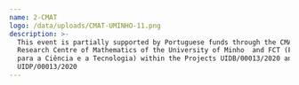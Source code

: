 ```yaml
---
name: 2-CMAT
logo: /data/uploads/CMAT-UMINHO-11.png
description: >-
  This event is partially supported by Portuguese funds through the CMAT -
  Research Centre of Mathematics of the University of Minho  and FCT (Fundação
  para a Ciência e a Tecnologia) within the Projects UIDB/00013/2020 and
  UIDP/00013/2020
---
```


